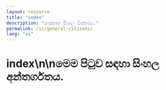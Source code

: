 ```yaml
---
layout: resource
title: "index"
description: "සංස්කෘත සිංහල විස්තරය."
permalink: /si/general-citizens/
lang: "si"
---
```


# index\n\nමෙම පිටුව සඳහා සිංහල අන්තර්ගතය.
